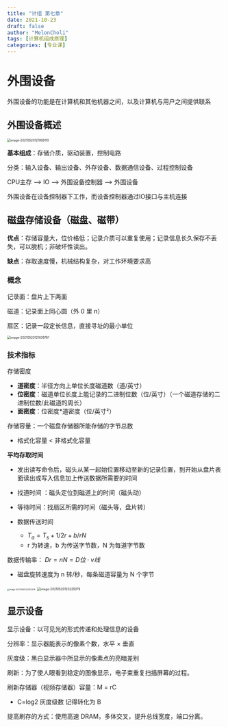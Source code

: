 ```yaml
---
title: "计组 第七章"
date: 2021-10-23
draft: false
author: "MelonCholi"
tags: [计算机组成原理]
categories: [专业课]
---
```


# 外围设备

外围设备的功能是在计算机和其他机器之间，以及计算机与用户之间提供联系

## 外围设备概述

<img src="http://markdown-1303167219.cos.ap-shanghai.myqcloud.com/image-20210520121906110.png" alt="image-20210520121906110" style="zoom:50%;" />

**基本组成**：存储介质，驱动装置，控制电路

分类：输入设备、输出设备、外存设备、数据通信设备、过程控制设备

CPU主存 —> IO —> 外围设备控制器 —> 外围设备

外围设备在设备控制器下工作，而设备控制器通过IO接口与主机连接

## 磁盘存储设备（磁盘、磁带）

**优点**：存储容量大，位价格低；记录介质可以重复使用；记录信息长久保存不丢失，可以脱机；非破坏性读出。

**缺点**：存取速度慢，机械结构复杂，对工作环境要求高

### 概念

记录面：盘片上下两面

磁道：记录面上同心圆（外 0 里 n）

扇区：记录一段定长信息，直接寻址的最小单位

<img src="http://markdown-1303167219.cos.ap-shanghai.myqcloud.com/image-20210520121839761.png" alt="image-20210520121839761" style="zoom:50%;" />

### 技术指标

存储密度

- **道密度**：半径方向上单位长度磁道数（道/英寸）
- **位密度**：磁道单位长度上能记录的二进制位数（位/英寸）（一个磁道存储的二进制位数/此磁道的周长）
- **面密度**：位密度*道密度（位/英寸²）

存储容量：一个磁盘存储器所能存储的字节总数

- 格式化容量 < 非格式化容量

**平均存取时间**

- 发出读写命令后，磁头从某一起始位置移动至新的记录位置，到开始从盘片表面读出或写入信息加上传送数据所需要的时间

- 找道时间 ：磁头定位到磁道上的时间（磁头动）
- 等待时间：找扇区所需的时间（磁头等，盘片转）
- 数据传送时间
    - $T_a=T_s+1/2r+b/rN$ 
    - r 为转速，b 为传送字节数，N 为每道字节数

数据传输率： $Dr=nN=D位⋅v线$

- 磁盘旋转速度为 n 转/秒，每条磁道容量为 N 个字节

<img src="http://markdown-1303167219.cos.ap-shanghai.myqcloud.com/image-20210520123155334.png" alt="image-20210520123155334" style="zoom: 33%;" />

<img src="http://markdown-1303167219.cos.ap-shanghai.myqcloud.com/image-20210520123225079.png" alt="image-20210520123225079" style="zoom:50%;" />

## 显示设备

显示设备：以可见光的形式传递和处理信息的设备

分辨率：显示器能表示的像素个数，水平 × 垂直

灰度级：黑白显示器中所显示的像素点的亮暗差别

刷新：为了使人眼看到稳定的图像显示，电子束重复扫描屏幕的过程。

刷新存储器（视频存储器）容量：M = rC

- C=log2 灰度级数 记得转化为 B

提高刷存的方式：使用高速 DRAM，多体交叉，提升总线宽度，端口分离。

